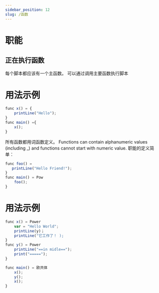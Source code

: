 ```yaml
---
sidebar_position: 12
slug: /函数
---
```


# 职能

## 正在执行函数

每个脚本都应该有一个主函数。 可以通过调用主要函数执行脚本

# 用法示例

```jsx
func x() = {
    printLine("Hello");
}
func main() ={
    x();
}
```

所有函数都用词函数定义。 Functions can contain alphanumeric values (including \_) and functions cannot start with numeric value. 职能的定义简单：

```jsx
func foo() =
   printLine("Hello Friend!");
}
func main() = Pow
    foo();
}
```

# 用法示例

```jsx
func x() = Power
    var = "Hello World";
    printLine(y)；
    printLine("它工作了！ );
}
func y() = Power
    printLine("==in midle==");
    print("=====");
}

func main() = 欧共体
    x();
    y();
    x();
}
```
